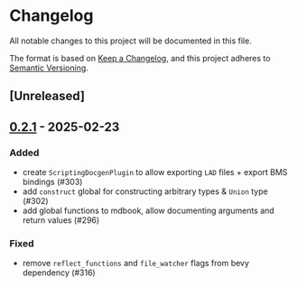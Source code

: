 # Changelog

All notable changes to this project will be documented in this file.

The format is based on [Keep a Changelog](https://keepachangelog.com/en/1.0.0/),
and this project adheres to [Semantic Versioning](https://semver.org/spec/v2.0.0.html).

## [Unreleased]

## [0.2.1](https://github.com/makspll/bevy_mod_scripting/compare/v0.2.0-ladfile_builder...v0.2.1-ladfile_builder) - 2025-02-23

### Added

- create `ScriptingDocgenPlugin` to allow exporting `LAD` files + export BMS bindings (#303)
- add `construct` global for constructing arbitrary types & `Union` type (#302)
- add global functions to mdbook, allow documenting arguments and return values (#296)

### Fixed

- remove `reflect_functions` and `file_watcher` flags from bevy dependency (#316)
